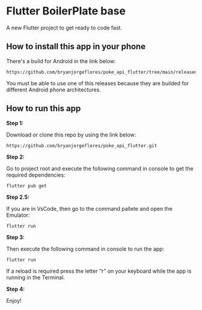 # Flutter BoilerPlate base

A new Flutter project to get ready to code fast.

## How to install this app in your phone
There's a build for Android in the link below:
```
https://github.com/bryanjorgeflores/poke_api_flutter/tree/main/released
```
You must be able to use one of this releases because they are builded for different Android phone architectures.

## How to run this app

**Step 1:**

Download or clone this repo by using the link below:
```
https://github.com/bryanjorgeflores/poke_api_flutter.git
```

**Step 2:**

Go to project root and execute the following command in console to get the required dependencies: 

```
flutter pub get 
```

**Step 2.5:**

If you are in VsCode, then go to the command pallete and open the Emulator: 

```
flutter run 
```

**Step 3:**

Then execute the following command in console to run the app: 

```
flutter run 
```

If a reload is required press the letter “r” on your keyboard while the app is running in the Terminal.

**Step 4:**

Enjoy!
